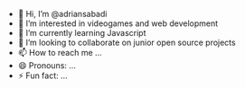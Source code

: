 - 👋 Hi, I’m @adriansabadi
- 👀 I’m interested in videogames and web development
- 🌱 I’m currently learning Javascript
- 💞️ I’m looking to collaborate on junior open source projects
- 📫 How to reach me ...
- 😄 Pronouns: ...
- ⚡ Fun fact: ...

<!---
adriansabadi/adriansabadi is a ✨ special ✨ repository because its `README.md` (this file) appears on your GitHub profile.
You can click the Preview link to take a look at your changes.
--->
